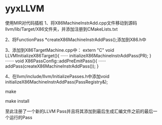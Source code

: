 # yyxLLVM
使用MIR对代码插桩
1、将X86MachineInstrAdd.cpp文件移动到源码llvm/lib/Target/X86文件夹，并添加注册到CMakeLists.txt

2、将FunctionPass *createX86MachineInstrAddPass();添加到X86.h中

3、添加到X86TargetMachine.cpp中：
extern "C" void LLVMInitializeX86Target(){
······
initializeX86MachineInstrAddPass(PR);
}
·······
void X86PassConfig::addPreEmitPass(){
······
addPass(createX86MachineInstrAddPass());
}

4、在llvm/include/llvm/InitializePasses.h中添加void initializeX86MachineInstrAddPass(PassRegistry&);

make

make install

至此注册了一个新的LLVM Pass并且将其添加到最后生成汇编文件之前的最后一个运行的Pass
